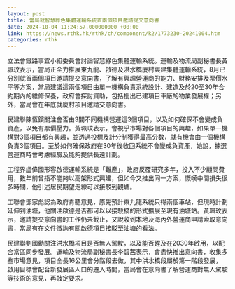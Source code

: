 ```yaml
---
layout: post
title: 當局就智慧綠色集體運輸系統首兩個項目邀請提交意向書
date: 2024-10-04 11:24:57.000000000 +08:00
link: https://news.rthk.hk/rthk/ch/component/k2/1773230-20241004.htm
categories: rthk
---
```


立法會鐵路事宜小組委員會討論智慧綠色集體運輸系統。運輸及物流局副秘書長黃珮玟表示，當局正全力推展東九龍、啟德及洪水橋廈村興建集體運輸系統，8月已分別就首兩個項目邀請提交意向書，了解有興趣營運商的能力、財務安排及票價水平等方案，當局建議這兩個項目由單一機構負責系統設計、建造及於20至30年合約期內的維修保養，政府會探討資助，包括批出已建項目車廠的物業發展權；另外，當局會在年底就廈村項目邀請交意向書。

民建聯陳恆鑌關注會否由3間不同機構營運這3個項目，以及如何確保不會變成負資產，以免有票價壓力。黃珮玟表示，會視乎市場對各個項目的興趣，如果單一機構對3個項目都有興趣，並透過投標及計分制獲得最高分數，就有機會由一個機構負責3個項目。至於如何確保政府在30年後收回系統不會變成負資產，她說，揀選營運商時會考慮經驗及能夠提供長遠計劃。

工程界盧偉國形容啟德運輸系統是「難產」，政府反覆研究多年，投入不少顧問費用，數年前曾指不能夠以高架形式興建，但如今又推出同一方案，慨嘆中間損失很多時間，他引述居民期望走線可以接駁到觀塘。

工聯會鄧家彪認為政府肯聽意見，原先預計東九龍系統只得兩個車站，但現時計劃延伸到油塘，他關注啟德是否都可以以接駁橋的形式擴展至現有油塘站。黃珮玟表示，邀請提交意向書的工作仍未截止，又說收到本地及海內外營運商申請索取意向書，當局有在文件徵詢有關啟德項目接駁至油塘的看法。

民建聯劉國勳關注洪水橋項目是否無人駕駛，以及能否趕及在2030年啟用，以配合當區同步發展。運輸及物流局副秘書長李碧茜表示，會盡快推出意向書，收集多些市場意見，項目全長16公里會分階段去做，其中洪水橋段屬於第一階段發展，啟用目標會配合新發展區人口的遷入時間，當局會在意向書了解營運商對無人駕駛等技術的意見，再敲定要求。
